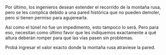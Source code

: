 Por último, los ingenieros desean extender el recorrido de la montaña rusa, pero se les complica debido a una pared histórica que no pueden demoler, pero sí tienen permiso para agujerearla. 

Así como el túnel no fue un impedimento, esto tampoco lo será. Pero para eso, necesitan como último favor que les indiquemos exactamente a qué altura deberán romper para que las vías pasen sin problemas.

Probá ingresar el valor exacto donde la montaña rusa atraviese la pared. 
